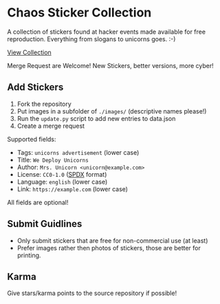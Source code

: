 # Chaos Sticker Collection

A collection of stickers found at hacker events made available for free reproduction. Everything from slogans to unicorns goes. :-)

[View Collection](https://mwarning.github.io/chaos-sticker-collection/)

Merge Request are Welcome! New Stickers, better versions, more cyber!

## Add Stickers

1. Fork the repository
2. Put images in a subfolder of `./images/` (descriptive names please!)
3. Run the `update.py` script to add new entries to data.json
4. Create a merge request

Supported fields:

* Tags: `unicorns advertisement` (lower case)
* Title: `We Deploy Unicorns`
* Author: `Mrs. Unicorn <unicorn@example.com>`
* License: `CC0-1.0` ([SPDX](https://spdx.org/licenses/) format)
* Language: `english` (lower case)
* Link: `https://example.com` (lower case)

All fields are optional!

## Submit Guidlines

* Only submit stickers that are free for non-commercial use (at least)
* Prefer images rather then photos of stickers, those are better for printing.

## Karma

Give stars/karma points to the source repository if possible!
